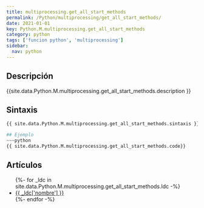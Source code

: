 ```yaml
---
title: multiprocessing.get_all_start_methods
permalink: /Python/multiprocessing/get_all_start_methods/
date: 2021-01-01
key: Python.M.multiprocessing.get_all_start_methods
category: python
tags: ['funcion python', 'multiprocessing']
sidebar: 
  nav: python
---
```


## Descripción
{{site.data.Python.M.multiprocessing.get_all_start_methods.description }}

## Sintaxis
~~~python
{{ site.data.Python.M.multiprocessing.get_all_start_methods.sintaxis }}~~~

## Ejemplo
~~~python
{{ site.data.Python.M.multiprocessing.get_all_start_methods.code}}
~~~

## Artículos
<ul>
{%- for _ldc in site.data.Python.M.multiprocessing.get_all_start_methods.ldc -%}
   <li>
       <a href="{{_ldc['url'] }}">{{ _ldc['nombre'] }}</a>
   </li>
{%- endfor -%}
</ul>
